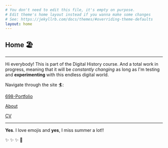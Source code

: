 ```yaml
---
# You don't need to edit this file, it's empty on purpose.
# Edit theme's home layout instead if you wanna make some changes
# See: https://jekyllrb.com/docs/themes/#overriding-theme-defaults
layout: home
---
```


## Home 🏖️

--------

Hi everybody! This is part of the Digital History course. And a total work in progress, meaning that it will be *constantly changing* as long as I'm testing and **experimenting** with this endless digital world.

Navigate through the site 🏄:

[698-Portfolio](/698-Portfolio/)

[About](/about/)

[CV](/cv/)

---


**Yes**. I love emojis and **yes**, I miss summer a lot!!


:sparkles: :sparkles: :sparkles: :rocket:
